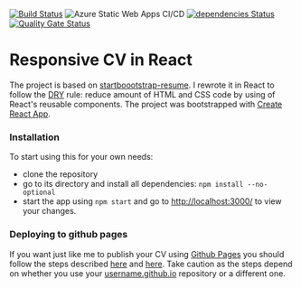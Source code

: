 [![Build Status](https://travis-ci.org/sjwilczynski/sjwilczynski.github.io.svg?branch=source)](https://travis-ci.org/sjwilczynski/sjwilczynski.github.io) 
![Azure Static Web Apps CI/CD](https://github.com/sjwilczynski/sjwilczynski.github.io/workflows/Azure%20Static%20Web%20Apps%20CI/CD/badge.svg)
[![dependencies Status](https://david-dm.org/sjwilczynski/sjwilczynski.github.io/status.svg)](https://david-dm.org/sjwilczynski/sjwilczynski.github.io)
[![Quality Gate Status](https://sonarcloud.io/api/project_badges/measure?project=sjwilczynski_sjwilczynski.github.io&metric=alert_status)](https://sonarcloud.io/dashboard?id=sjwilczynski_sjwilczynski.github.io)

# Responsive CV in React

The project is based on [startboootstrap-resume](https://github.com/BlackrockDigital/startbootstrap-resume).
I rewrote it in React to follow the [DRY](https://en.wikipedia.org/wiki/Don%27t_repeat_yourself) rule: reduce amount of HTML and CSS code by using of React's reusable components. The project was bootstrapped with [Create React App](https://github.com/facebook/create-react-app).

### Installation

To start using this for your own needs:

* clone the repository
* go to its directory and install all dependencies: `npm install --no-optional`
* start the app using `npm start` and go to [http://localhost:3000/](http://localhost:3000/) to view your changes.

### Deploying to github pages

If you want just like me to publish your CV using [Github Pages](https://pages.github.com/) you should follow the steps 
described [here](https://facebook.github.io/create-react-app/docs/deployment) and [here](https://dev.to/javascripterika/deploy-a-react-app-as-a-github-user-page-with-yarn-3fka).
Take caution as the steps depend on whether you use your [username.github.io]() repository or a different one.
